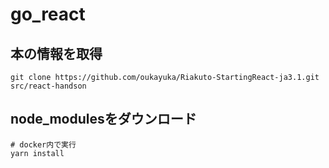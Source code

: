 # go_react



## 本の情報を取得
```
git clone https://github.com/oukayuka/Riakuto-StartingReact-ja3.1.git src/react-handson
```

## node_modulesをダウンロード
```
# docker内で実行
yarn install
```
